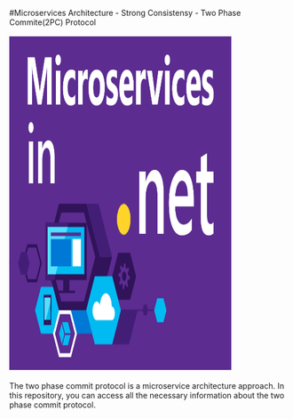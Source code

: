 #Microservices Architecture -  Strong Consistensy - Two Phase Commite(2PC) Protocol
<br><br/>
<img width="400px" height="600px" src="microservices.png">
<br><br/>
The two phase commit protocol is a microservice architecture approach. In this repository, you can access all the necessary information about the two phase commit protocol.

